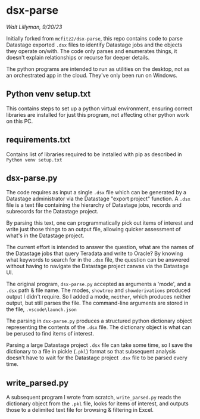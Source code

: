 # dsx-parse
_Walt Lillyman, 9/20/23_

Initially forked from `mcfitz2/dsx-parse`, this repo contains code to parse Datastage exported `.dsx` files to identify Datastage jobs and the objects they operate on/with. The code only parses and enumerates things, it doesn't explain relationships or recurse for deeper details.

The python programs are intended to run as utilities on the desktop, not as an orchestrated app in the cloud. They've only been run on Windows.

## Python venv setup.txt
This contains steps to set up a python virtual environment, ensuring correct libraries are installed for just this program, not affecting other python work on this PC.

## requirements.txt
Contains list of libraries required to be installed with pip as described in `Python venv setup.txt`

## dsx-parse.py
The code requires as input a single `.dsx` file which can be generated by a Datastage administrator via the Datastage "export project" function. A `.dsx` file is a text file containing the hierarchy of Datastage jobs, records and subrecords for the Datastage project.

By parsing this text, one can programmatically pick out items of interest and write just those things to an output file, allowing quicker assessment of what's in the Datastage project.

The current effort is intended to answer the question, what are the names of the Datastage jobs that query Teradata and write to Oracle? By knowing what keywords to search for in the `.dsx` file, the question can be answered without having to navigate the Datastage project canvas via the Datastage UI.

The original program, `dsx-parse.py` accepted as arguments a 'mode', and a `.dsx` path & file name. The modes, `showtree` and `showderivations` produced output I didn't require. So I added a mode, `neither`, which produces neither output, but still parses the file. The command-line arguments are stored in the file, `.vscode\launch.json`

The parsing in `dsx-parse.py` produces a structured python dictionary object representing the contents of the `.dsx` file. The dictionary object is what can be perused to find items of interest.

Parsing a large Datastage project `.dsx` file can take some time, so I save the dictionary to a file in pickle (`.pkl`) format so that subsequent analysis doesn't have to wait for the Datastage project `.dsx` file to be parsed every time.

## write_parsed.py
A subsequent program I wrote from scratch, `write_parsed.py` reads the dictionary object from the `.pkl` file, looks for items of interest, and outputs those to a delimited text file for browsing & filtering in Excel.



